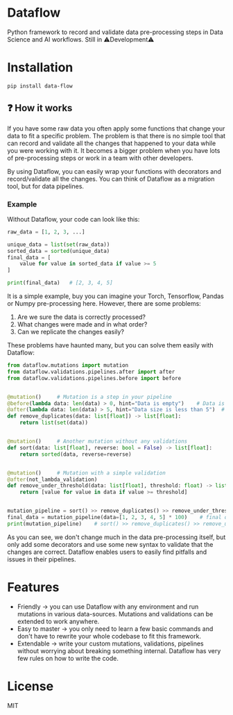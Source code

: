 # Dataflow

Python framework to record and validate data pre-processing steps
in Data Science and AI workflows. Still in ⚠️Development⚠️


# Installation
`pip install data-flow`


## ❓ How it works
If you have some raw data you often apply some functions that
change your data to fit a specific problem. The problem is that there is
no simple tool that can record and validate all the changes that happened to
your data while you were working with it. It becomes a bigger problem when
you have lots of pre-processing steps or work in a team with other developers.

By using Dataflow, you can easily wrap your functions with decorators
and record/validate all the changes. You can think of Dataflow as a migration tool, but for data pipelines.

### Example

Without Dataflow, your code can look like this:
```python
raw_data = [1, 2, 3, ...]

unique_data = list(set(raw_data))
sorted_data = sorted(unique_data)
final_data = [
    value for value in sorted_data if value >= 5
]

print(final_data)   # [2, 3, 4, 5]
```
It is a simple example, buy you can imagine your Torch, Tensorflow, Pandas or Numpy pre-processing here.
However, there are some problems:
1. Are we sure the data is correctly processed?
2. What changes were made and in what order?
3. Can we replicate the changes easily?

These problems have haunted many, but you can solve them easily with Dataflow:
```python
from dataflow.mutations import mutation
from dataflow.validations.pipelines.after import after
from dataflow.validations.pipelines.before import before


@mutation()     # Mutation is a step in your pipeline
@before(lambda data: len(data) > 0, hint="Data is empty")    # Data is not empty before we run the mutation
@after(lambda data: len(data) > 5, hint="Data size is less than 5")  # Data has enough entries after the mutation
def remove_duplicates(data: list[float]) -> list[float]:
    return list(set(data))


@mutation()     # Another mutation without any validations
def sort(data: list[float], reverse: bool = False) -> list[float]:
    return sorted(data, reverse=reverse)


@mutation()     # Mutation with a simple validation
@after(not_lambda_validation)
def remove_under_threshold(data: list[float], threshold: float) -> list[float]:
    return [value for value in data if value >= threshold]


mutation_pipeline = sort() >> remove_duplicates() >> remove_under_threshold(threshold=2)
final_data = mutation_pipeline(data=[1, 2, 3, 4, 5] * 100)    # final data = [2, 3, 4, 5]
print(mutation_pipeline)    # sort() >> remove_duplicates() >> remove_under_threshold(threshold=2)
```
As you can see, we don't change much in the data pre-processing itself, but only add some decorators
and use some new syntax to validate that the changes are correct. Dataflow enables users to easily 
find pitfalls and issues in their pipelines.


# Features
- Friendly -> you can use Dataflow with any environment and run mutations in various data-sources. Mutations and
validations can be extended to work anywhere.
- Easy to master -> you only need to learn a few basic commands and don't have to rewrite your whole codebase to fit this 
framework.
- Extendable -> write your custom mutations, validations, pipelines without worrying about breaking something internal.
Dataflow has very few rules on how to write the code.

# License
MIT
